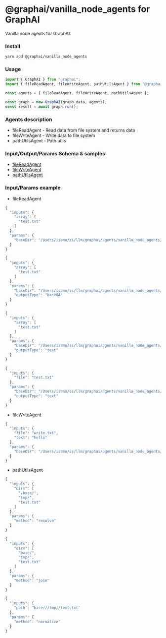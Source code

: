 
# @graphai/vanilla_node_agents for GraphAI

Vanilla node agents for GraphAI.

### Install

```sh
yarn add @graphai/vanilla_node_agents
```


### Usage

```typescript
import { GraphAI } from "graphai";
import { fileReadAgent, fileWriteAgent, pathUtilsAgent } from "@graphai/vanilla_node_agents";

const agents = { fileReadAgent, fileWriteAgent, pathUtilsAgent };

const graph = new GraphAI(graph_data, agents);
const result = await graph.run();
```

### Agents description
- fileReadAgent - Read data from file system and returns data
- fileWriteAgent - Write data to file system
- pathUtilsAgent - Path utils

### Input/Output/Params Schema & samples
 - [fileReadAgent](https://github.com/receptron/graphai/blob/main/docs/agentDocs/fs/fileReadAgent.md)
 - [fileWriteAgent](https://github.com/receptron/graphai/blob/main/docs/agentDocs/fs/fileWriteAgent.md)
 - [pathUtilsAgent](https://github.com/receptron/graphai/blob/main/docs/agentDocs/fs/pathUtilsAgent.md)

### Input/Params example
 - fileReadAgent

```typescript
{
  "inputs": {
    "array": [
      "test.txt"
    ]
  },
  "params": {
    "baseDir": "/Users/isamu/ss/llm/graphai/agents/vanilla_node_agents/lib/node_file_agents/../../tests/files/"
  }
}
```


```typescript
{
  "inputs": {
    "array": [
      "test.txt"
    ]
  },
  "params": {
    "baseDir": "/Users/isamu/ss/llm/graphai/agents/vanilla_node_agents/lib/node_file_agents/../../tests/files/",
    "outputType": "base64"
  }
}
```


```typescript
{
  "inputs": {
    "array": [
      "test.txt"
    ]
  },
  "params": {
    "baseDir": "/Users/isamu/ss/llm/graphai/agents/vanilla_node_agents/lib/node_file_agents/../../tests/files/",
    "outputType": "text"
  }
}
```


```typescript
{
  "inputs": {
    "file": "test.txt"
  },
  "params": {
    "baseDir": "/Users/isamu/ss/llm/graphai/agents/vanilla_node_agents/lib/node_file_agents/../../tests/files/",
    "outputType": "text"
  }
}
```

 - fileWriteAgent

```typescript
{
  "inputs": {
    "file": "write.txt",
    "text": "hello"
  },
  "params": {
    "baseDir": "/Users/isamu/ss/llm/graphai/agents/vanilla_node_agents/lib/node_file_agents/../../tests/files/"
  }
}
```

 - pathUtilsAgent

```typescript
{
  "inputs": {
    "dirs": [
      "/base/",
      "tmp/",
      "test.txt"
    ]
  },
  "params": {
    "method": "resolve"
  }
}
```


```typescript
{
  "inputs": {
    "dirs": [
      "base/",
      "tmp/",
      "test.txt"
    ]
  },
  "params": {
    "method": "join"
  }
}
```


```typescript
{
  "inputs": {
    "path": "base///tmp//test.txt"
  },
  "params": {
    "method": "normalize"
  }
}
```










